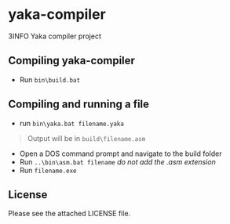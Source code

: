yaka-compiler
=============

3INFO Yaka compiler project

Compiling yaka-compiler
-----------------------

 - Run `bin\build.bat`

Compiling and running a file
----------------------------

 - run `bin\yaka.bat filename.yaka`
 > Output will be in `build\filename.asm`
 - Open a DOS command prompt and navigate to the build folder
 - Run `..\bin\asm.bat filename` *do not add the .asm extension*
 - Run `filename.exe`

License
-------

Please see the attached LICENSE file.
